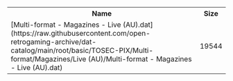 <table>
<tr><th>Name</th><th>Size</th></tr>
<tr><td>[Multi-format - Magazines - Live (AU).dat](https://raw.githubusercontent.com/open-retrogaming-archive/dat-catalog/main/root/basic/TOSEC-PIX/Multi-format/Magazines/Live (AU)/Multi-format - Magazines - Live (AU).dat)</td><td>19544</td></tr>
</table>
